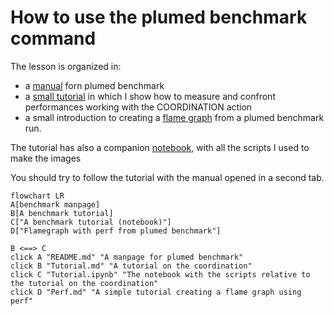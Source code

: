 # How to use the plumed benchmark command

The lesson is organized in: 
- a [manual](README.md) forn plumed benchmark
- a [small tutorial](Tutorial.md) in which I show how to measure and confront performances working with the COORDINATION action
- a small introduction to creating a [flame graph](Perf.md) from a plumed benchmark run.

The tutorial has also a companion [notebook](Tutorial.ipynb), with all the scripts I used to make the images

You should try to follow the tutorial with the manual opened in a second tab.


```mermaid
flowchart LR
A[benchmark manpage]
B[A benchmark tutorial]
C["A benchmark tutorial (notebook)"]
D["Flamegraph with perf from plumed benchmark"]

B <==> C
click A "README.md" "A manpage for plumed benchmark"
click B "Tutorial.md" "A tutorial on the coordination"
click C "Tutorial.ipynb" "The notebook with the scripts relative to the tutorial on the coordination"
click D "Perf.md" "A simple tutorial creating a flame graph using perf"
```
